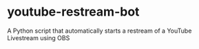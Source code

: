 # youtube-restream-bot
A Python script that automatically starts a restream of a YouTube Livestream using OBS
